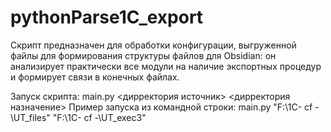 # pythonParse1C_export
Скрипт предназначен для обработки конфигурации, выгруженной файлы для формирования структуры файлов для Obsidian:
он анализирует практически все модули на наличие экспортных процедур и формирует связи в конечных файлах.

Запуск скрипта: main.py <дирректория источник> <дирректория назначение>
Пример запуска из командной строки: 
main.py "F:\1С\- cf -\UT_files" "F:\1С\- cf -\UT_exec3"
